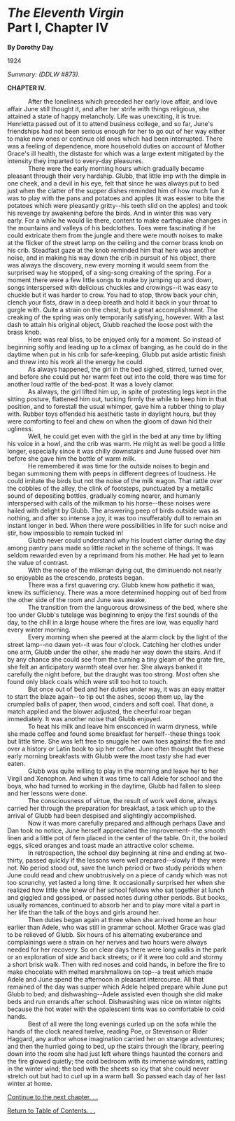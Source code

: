 *The Eleventh Virgin* \
 Part I, Chapter IV
=======================

**By Dorothy Day**

1924

*Summary: (DDLW \#873).*

**CHAPTER IV.**

            After the loneliness which preceded her early love affair,
and love affair June still thought it, and after her strife with things
religious, she attained a state of happy melancholy. Life was
unexciting, it is true. Henrietta passed out of it to attend business
college, and so far, June's friendships had not been serious enough for
her to go out of her way either to make new ones or continue old ones
which had been interrupted. There was a feeling of dependence, more
household duties on account of Mother Grace's ill health, the distaste
for which was a large extent mitigated by the intensity they imparted to
every-day pleasures.\
             There were the early morning hours which gradually became
pleasant through their very hardship. Glubb, that little imp with the
dimple in one cheek, and a devil in his eye, felt that since he was
always put to bed just when the clatter of the supper dishes reminded
him of how much fun it was to play with the pans and potatoes and apples
(it was easier to bite the potatoes which were pleasantly gritty--his
teeth slid on the apples) and took his revenge by awakening before the
birds. And in winter this was very early. For a while he would lie
there, content to make earthquake changes in the mountains and valleys
of his bedclothes. Toes were fascinating if he could extricate them from
the jungle and there were mouth noises to make at the flicker of the
street lamp on the ceiling and the corner brass knob on his crib.
Steadfast gaze at the knob reminded him that here was another noise, and
in making his way down the crib in pursuit of his object, there was
always the discovery, new every morning it would seem from the surprised
way he stopped, of a sing-song creaking of the spring. For a moment
there were a few little songs to make by jumping up and down, songs
interspersed with delicious chuckles and crowings--it was easy to
chuckle but it was harder to crow. You had to stop, throw back your
chin, clench your fists, draw in a deep breath and hold it back in your
throat to gurgle with. Quite a strain on the chest, but a great
accomplishment. The creaking of the spring was only temporarily
satisfying, however. With a last dash to attain his original object,
Glubb reached the loose post with the brass knob.\
             Here was real bliss, to be enjoyed only for a moment. So
instead of beginning softly and leading up to a climax of banging, as he
could do in the daytime when put in his crib for safe-keeping, Glubb put
aside artistic finish and threw into his work all the energy he could.\
             As always happened, the girl in the bed sighed, stirred,
turned over, and before she could put her warm feet out into the cold,
there was time for another loud rattle of the bed-post. It was a lovely
clamor.\
             As always, the girl lifted him up, in spite of protesting
legs kept in the sitting posture, flattened him out, tucking firmly the
while to keep him in that position, and to forestall the usual whimper,
gave him a rubber thing to play with. Rubber toys offended his aesthetic
taste in daylight hours, but they were comforting to feel and chew on
when the gloom of dawn hid their ugliness.\
             Well, he could get even with the girl in the bed at any
time by lifting his voice in a howl, and the crib was warm. He might as
well be good a little longer, especially since it was chilly downstairs
and June fussed over him before she gave him the bottle of warm milk.\
             He remembered it was time for the outside noises to begin
and began summoning them with peeps in different degrees of loudness. He
could imitate the birds but not the noise of the milk wagon. That rattle
over the cobbles of the alley, the clink of footsteps, punctuated by a
metallic sound of depositing bottles, gradually coming nearer, and
humanly interspersed with calls of the milkman to his horse--these
noises were hailed with delight by Glubb. The answering peep of birds
outside was as nothing, and after so intense a joy, it was too
insufferably dull to remain an instant longer in bed. When there were
possibilities in life for such noise and stir, how impossible to remain
tucked in!\
             Glubb never could understand why his loudest clatter during
the day among pantry pans made so little racket in the scheme of things.
It was seldom rewarded even by a reprimand from his mother. He had yet
to learn the value of contrast.\
             With the noise of the milkman dying out, the diminuendo not
nearly so enjoyable as the crescendo, protests began.\
             There was a first quavering cry. Glubb knew how pathetic it
was, knew its sufficiency. There was a more determined hopping out of
bed from the other side of the room and June was awake.\
             The transition from the languorous drowsiness of the bed,
where she too under Glubb's tutelage was beginning to enjoy the first
sounds of the day, to the chill in a large house where the fires are
low, was equally hard every winter morning.\
             Every morning when she peered at the alarm clock by the
light of the street lamp--no dawn yet--it was four o'clock. Catching her
clothes under one arm, Glubb under the other, she made her way down the
stairs. And if by any chance she could see from the turning a tiny gleam
of the grate fire, she felt an anticipatory warmth steal over her. She
always banked it carefully the night before, but the draught was too
strong. Most often she found only black coals which were still too hot
to touch.\
             But once out of bed and her duties under way, it was an
easy matter to start the blaze again--to tip out the ashes, scoop them
up, lay the crumpled balls of paper, then wood, cinders and soft coal.
That done, a match applied and the blower adjusted, the cheerful roar
began immediately. It was another noise that Glubb enjoyed.\
             To heat his milk and leave him ensconced in warm dryness,
while she made coffee and found some breakfast for herself--these things
took but little time. She was left free to snuggle her own toes against
the fire and over a history or Latin book to sip her coffee. June often
thought that these early morning breakfasts with Glubb were the most
tasty she had ever eaten.\
             Glubb was quite willing to play in the morning and leave
her to her Virgil and Xenophon. And when it was time to call Adele for
school and the boys, who had turned to working in the daytime, Glubb had
fallen to sleep and her lessons were done.\
             The consciousness of virtue, the result of work well done,
always carried her through the preparation for breakfast, a task which
up to the arrival of Glubb had been despised and slightingly
accomplished.\
             Now it was more carefully prepared and although perhaps
Dave and Dan took no notice, June herself appreciated the
improvement--the smooth linen and a little pot of fern placed in the
center of the table. On it, the boiled eggs, sliced oranges and toast
made an attractive color scheme.\
             In retrospection, the school day beginning at nine and
ending at two-thirty, passed quickly if the lessons were well
prepared--slowly if they were not. No period stood out, save the lunch
period or two study periods when June could read and chew unobtrusively
on a piece of candy which was not too scrunchy, yet lasted a long time.
It occasionally surprised her when she realized how little she knew of
her school fellows who sat together at lunch and giggled and gossiped,
or passed notes during other periods. But books, usually romances,
continued to absorb her and to play more vital a part in her life than
the talk of the boys and girls around her.\
             Then duties began again at three when she arrived home an
hour earlier than Adele, who was still in grammar school. Mother Grace
was glad to be relieved of Glubb. Six hours of his alternating
exuberance and complainings were a strain on her nerves and two hours
were always needed for her recovery. So on clear days there were long
walks in the park or an exploration of side and back streets; or if it
were too cold and stormy a short brisk walk. Then with red noses and
cold hands, in before the fire to make chocolate with melted
marshmallows on top--a treat which made Adele and June spend the
afternoon in pleasant intercourse. All that remained of the day was
supper which Adele helped prepare while June put Glubb to bed; and
dishwashing--Adele assisted even though she did make beds and run
errands after school. Dishwashing was nice on winter nights because the
hot water with the opalescent tints was so comfortable to cold hands.\
             Best of all were the long evenings curled up on the sofa
while the hands of the clock neared twelve, reading Poe, or Stevenson or
Rider Haggard, any author whose imagination carried her on strange
adventures; and then the hurried going to bed, up the stairs through the
library, peering down into the room she had just left where things
haunted the corners and the fire glowed quietly; the cold bedroom with
its immense windows, rattling in the winter wind; the bed with the
sheets so icy that she could never stretch out but had to curl up in a
warm ball. So passed each day of her last winter at home.

[Continue to the next chapter. . .](daytext.cfm?TextID=874)

[Return to Table of Contents. . .](daytext.cfm?TextID=1)
